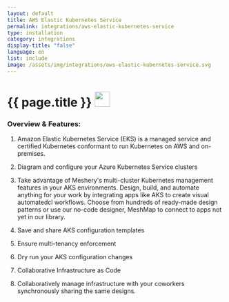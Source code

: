 ```yaml
---
layout: default
title: AWS Elastic Kubernetes Service
permalink: integrations/aws-elastic-kubernetes-service
type: installation
category: integrations
display-title: "false"
language: en
list: include
image: /assets/img/integrations/aws-elastic-kubernetes-service.svg
---
```


<h1>{{ page.title }} <img src="{{ page.image }}" style="width: 35px; height: 35px;" /></h1>


<!-- This needs replaced with the Category property, not the sub-category.
 #### Category: eks -->

### Overview & Features:
1. Amazon Elastic Kubernetes Service (EKS) is a managed service and certified Kubernetes conformant to run Kubernetes on AWS and on-premises.

2. Diagram and configure your Azure Kubernetes Service clusters

4. 
    Take advantage of Meshery's multi-cluster Kubernetes management features in your AKS environments. Design, build, and automate anything for your work by
    integrating apps like AKS to create visual automatedcl
    workflows. Choose from hundreds of ready-made design patterns or use
    our no-code designer, MeshMap to connect to apps not yet in our
    library.



5. Save and share AKS configuration templates

6. Ensure multi-tenancy enforcement

7. Dry run your AKS configuration changes

8. Collaborative Infrastructure as Code

9. Collaboratively manage infrastructure with your coworkers synchronously sharing the same designs.

